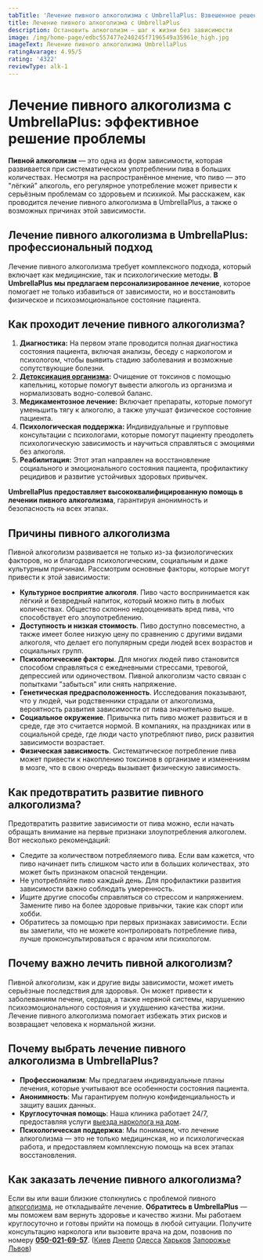 ```yaml
---
tabTitle: 'Лечение пивного алкоголизма с UmbrellaPlus: Взвешенное решение проблемы'
title: Лечение пивного алкоголизма с UmbrellaPlus
description: Остановить алкоголизм — шаг к жизни без зависимости
image: /img/home-page/edbc557477e240245f7196549a35961e_high.jpg
imageText: Лечение пивного алкоголизма UmbrellaPlus
ratingAvarage: 4.95/5
rating: '4322'
reviewType: alk-1
---
```


# Лечение пивного алкоголизма с UmbrellaPlus: эффективное решение проблемы

**Пивной алкоголизм** — это одна из форм зависимости, которая развивается при систематическом употреблении пива в больших количествах. Несмотря на распространённое мнение, что пиво — это "лёгкий" алкоголь, его регулярное употребление может привести к серьёзным проблемам со здоровьем и психикой. Мы расскажем, как проводится лечение пивного алкоголизма в UmbrellaPlus, а также о возможных причинах этой зависимости.

## Лечение пивного алкоголизма в UmbrellaPlus: профессиональный подход

Лечение пивного алкоголизма требует комплексного подхода, который включает как медицинские, так и психологические методы. **В UmbrellaPlus мы предлагаем персонализированное лечение**, которое помогает не только избавиться от зависимости, но и восстановить физическое и психоэмоциональное состояние пациента.

## Как проходит лечение пивного алкоголизма?

1. **Диагностика:** На первом этапе проводится полная диагностика состояния пациента, включая анализы, беседу с наркологом и психологом, чтобы выявить стадию заболевания и возможные сопутствующие болезни.
2. **[Детоксикация организма](https://umbrella-plus.com.ua/services/kapelnica-ot-alkogolia-umbrellaplus/):** Очищение от токсинов с помощью капельниц, которые помогут вывести алкоголь из организма и нормализовать водно-солевой баланс.
3. **Медикаментозное лечение:** Включает препараты, которые помогут уменьшить тягу к алкоголю, а также улучшат физическое состояние пациента.
4. **Психологическая поддержка:** Индивидуальные и групповые консультации с психологами, которые помогут пациенту преодолеть психологическую зависимость и научиться справляться с эмоциями без алкоголя.
5. **Реабилитация:** Этот этап направлен на восстановление социального и эмоционального состояния пациента, профилактику рецидивов и развитие устойчивых здоровых привычек.

**UmbrellaPlus предоставляет высококвалифицированную помощь в лечении пивного алкоголизма**, гарантируя анонимность и безопасность на всех этапах.

## Причины пивного алкоголизма

Пивной алкоголизм развивается не только из-за физиологических факторов, но и благодаря психологическим, социальным и даже культурным причинам. Рассмотрим основные факторы, которые могут привести к этой зависимости:

* **Культурное восприятие алкоголя**. Пиво часто воспринимается как лёгкий и безвредный напиток, который можно пить в любых количествах. Общество склонно недооценивать вред пива, что способствует его злоупотреблению.
* **Доступность и низкая стоимость**. Пиво доступно повсеместно, а также имеет более низкую цену по сравнению с другими видами алкоголя, что делает его популярным среди людей всех возрастов и социальных групп.
* **Психологические факторы**. Для многих людей пиво становится способом справляться с ежедневными стрессами, тревогой, депрессией или одиночеством. Пивной алкоголизм часто связан с попытками "забыться" или снять напряжение.
* **Генетическая предрасположенность**. Исследования показывают, что у людей, чьи родственники страдали от алкоголизма, вероятность развития зависимости от пива значительно выше.
* **Социальное окружение**. Привычка пить пиво может развиться и в среде, где это считается нормой. В компаниях, на праздниках или в социальной среде, где люди часто употребляют пиво, риск развития зависимости возрастает.
* **Физическая зависимость**. Систематическое потребление пива может привести к накоплению токсинов в организме и изменениям в мозге, что в свою очередь вызывает физическую зависимость.

## Как предотвратить развитие пивного алкоголизма?

Предотвратить развитие зависимости от пива можно, если начать обращать внимание на первые признаки злоупотребления алкоголем. Вот несколько рекомендаций:

* Следите за количеством потребляемого пива. Если вам кажется, что пиво начинает пить слишком часто или в больших количествах, это может быть признаком опасной тенденции.
* Не употребляйте пиво каждый день. Для профилактики развития зависимости важно соблюдать умеренность.
* Ищите другие способы справляться со стрессом и напряжением. Замените пиво на более здоровые привычки, такие как спорт или хобби.
* Обратитесь за помощью при первых признаках зависимости. Если вы заметили, что не можете контролировать потребление пива, лучше проконсультироваться с врачом или психологом.

## Почему важно лечить пивной алкоголизм?

Пивной алкоголизм, как и другие виды зависимости, может иметь серьёзные последствия для здоровья. Он может привести к заболеваниям печени, сердца, а также нервной системы, нарушению психоэмоционального состояния и ухудшению качества жизни. Лечение пивного алкоголизма помогает избежать этих рисков и возвращает человека к нормальной жизни.

## Почему выбрать лечение пивного алкоголизма в UmbrellaPlus?

* **Профессионализм**: Мы предлагаем индивидуальные планы лечения, которые учитывают все особенности состояния пациента.
* **Анонимность**: Мы гарантируем полную конфиденциальность и защиту ваших данных.
* **Круглосуточная помощь**: Наша клиника работает 24/7, предоставляя услуги [выезда нарколога на дом](https://umbrella-plus.com.ua/services/vivod-iz-zapoia-na-domy-umbrellaplus/).
* **Психологическая поддержка**: Мы понимаем, что лечение алкоголизма — это не только медицинская, но и психологическая работа, и предоставляем комплексную помощь на всех этапах восстановления.

## Как заказать лечение пивного алкоголизма?

Если вы или ваши близкие столкнулись с проблемой пивного [алкоголизма](https://umbrella-plus.com.ua/services/lechenie-alkogolizma/), не откладывайте лечение. **Обратитесь в UmbrellaPlus** — мы поможем вам вернуть здоровье и качество жизни. Мы работаем круглосуточно и готовы прийти на помощь в любой ситуации. Получите консультацию нарколога или вызовите врача на дом, позвонив по номеру **[050-021-69-57](tel:0500216957)**. ([Киев](https://umbrella-plus.com.ua/kiev/) [Днепр](https://umbrella-plus.com.ua/dnepr/) [Одесса](https://umbrella-plus.com.ua/lechenie-alc/) [Харьков](https://umbrella-plus.com.ua/kharkiv/) [Запорожье](https://umbrella-plus.com.ua/zaporozie/) [Львов](https://umbrella-plus.com.ua/lviv/))
